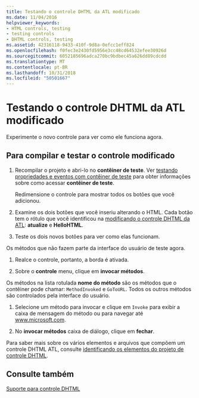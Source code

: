 ```yaml
---
title: Testando o controle DHTML da ATL modificado
ms.date: 11/04/2016
helpviewer_keywords:
- HTML controls, testing
- testing controls
- DHTML controls, testing
ms.assetid: 42316118-9433-410f-9d8a-0efcc1eff824
ms.openlocfilehash: f0fec3e2430fd5956e3cc48cd64532efee30926d
ms.sourcegitcommit: 6052185696adca270bc9bdbec45a626dd89cdcdd
ms.translationtype: MT
ms.contentlocale: pt-BR
ms.lasthandoff: 10/31/2018
ms.locfileid: "50501667"
---
```

# <a name="testing-the-modified-atl-dhtml-control"></a>Testando o controle DHTML da ATL modificado

Experimente o novo controle para ver como ele funciona agora.

## <a name="to-build-and-test-the-modified-control"></a>Para compilar e testar o controle modificado

1. Recompilar o projeto e abri-lo no **contêiner de teste**. Ver [testando propriedades e eventos com contêiner de teste](../mfc/testing-properties-and-events-with-test-container.md) para obter informações sobre como acessar **contêiner de teste**.

   Redimensione o controle para mostrar todos os botões que você adicionou.

1. Examine os dois botões que você inseriu alterando o HTML. Cada botão tem o rótulo que você identificou na [modificando o controle DHTML da ATL](../atl/modifying-the-atl-dhtml-control.md): **atualize** e **HelloHTML**.

1. Teste os dois novos botões para ver como elas funcionam.

Os métodos que não fazem parte da interface do usuário de teste agora.

1. Realce o controle, portanto, a borda é ativada.

1. Sobre o **controle** menu, clique em **invocar métodos**.

Os métodos na lista rotulada **nome do método** são os métodos que o contêiner pode chamar: `MethodInvoked` e `GoToURL`. Todos os outros métodos são controlados pela interface do usuário.

1. Selecione um método para invocar e clique em `Invoke` para exibir a caixa de mensagem do método ou para navegar até www.microsoft.com.

1. No **invocar métodos** caixa de diálogo, clique em **fechar**.

Para saber mais sobre os vários elementos e arquivos que compõem um controle DHTML ATL, consulte [identificando os elementos do projeto de controle DHTML](../atl/identifying-the-elements-of-the-dhtml-control-project.md).

## <a name="see-also"></a>Consulte também

[Suporte para controle DHTML](../atl/atl-support-for-dhtml-controls.md)
